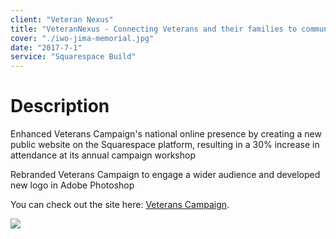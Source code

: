 ```yaml
---
client: "Veteran Nexus"
title: "VeteranNexus - Connecting Veterans and their families to communities"
cover: "./iwo-jima-memorial.jpg"
date: "2017-7-1"
service: "Squarespace Build"
---
```


# Description

Enhanced Veterans Campaign's national online presence by creating a new public website on the Squarespace platform, resulting in a 30% increase in attendance at its annual campaign workshop

Rebranded Veterans Campaign to engage a wider audience and developed new logo in Adobe Photoshop

You can check out the site here: [Veterans Campaign](https://www.veteranscampaign.org).

[![](./vetcamp-mac.png)](https://www.veteranscampaign.org)